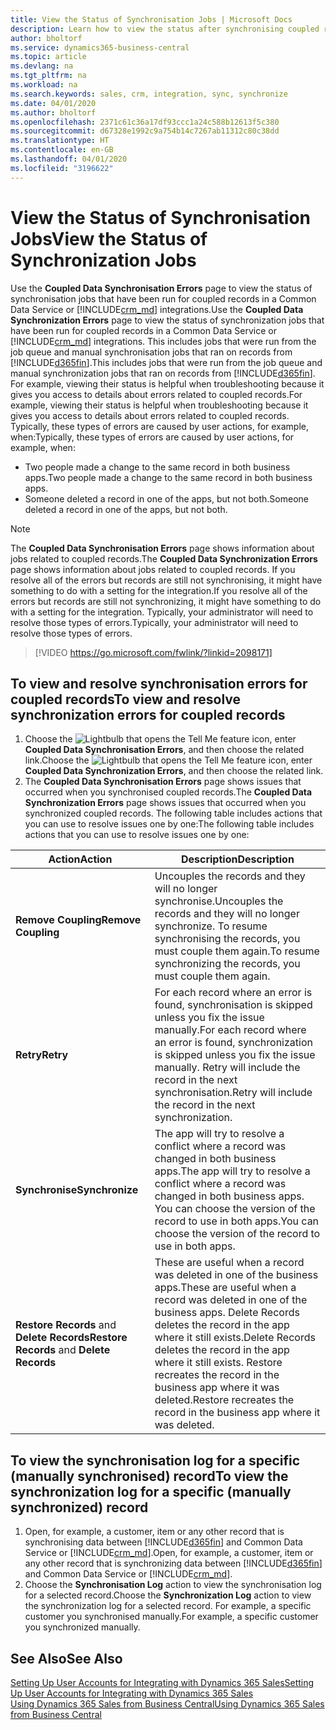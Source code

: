 ```yaml
---
title: View the Status of Synchronisation Jobs | Microsoft Docs
description: Learn how to view the status after synchronising coupled records.
author: bholtorf
ms.service: dynamics365-business-central
ms.topic: article
ms.devlang: na
ms.tgt_pltfrm: na
ms.workload: na
ms.search.keywords: sales, crm, integration, sync, synchronize
ms.date: 04/01/2020
ms.author: bholtorf
ms.openlocfilehash: 2371c61c36a17df93ccc1a24c588b12613f5c380
ms.sourcegitcommit: d67328e1992c9a754b14c7267ab11312c80c38dd
ms.translationtype: HT
ms.contentlocale: en-GB
ms.lasthandoff: 04/01/2020
ms.locfileid: "3196622"
---
```

# <a name="view-the-status-of-synchronization-jobs"></a><span data-ttu-id="e3f56-103">View the Status of Synchronisation Jobs</span><span class="sxs-lookup"><span data-stu-id="e3f56-103">View the Status of Synchronization Jobs</span></span>
<span data-ttu-id="e3f56-104">Use the **Coupled Data Synchronisation Errors** page to view the status of synchronisation jobs that have been run for coupled records in a Common Data Service or [!INCLUDE[crm_md](includes/crm_md.md)] integrations.</span><span class="sxs-lookup"><span data-stu-id="e3f56-104">Use the **Coupled Data Synchronization Errors** page to view the status of synchronization jobs that have been run for coupled records in a Common Data Service or [!INCLUDE[crm_md](includes/crm_md.md)] integrations.</span></span> <span data-ttu-id="e3f56-105">This includes jobs that were run from the job queue and manual synchronisation jobs that ran on records from [!INCLUDE[d365fin](includes/d365fin_md.md)].</span><span class="sxs-lookup"><span data-stu-id="e3f56-105">This includes jobs that were run from the job queue and manual synchronization jobs that ran on records from [!INCLUDE[d365fin](includes/d365fin_md.md)].</span></span> <span data-ttu-id="e3f56-106">For example, viewing their status is helpful when troubleshooting because it gives you access to details about errors related to coupled records.</span><span class="sxs-lookup"><span data-stu-id="e3f56-106">For example, viewing their status is helpful when troubleshooting because it gives you access to details about errors related to coupled records.</span></span> <span data-ttu-id="e3f56-107">Typically, these types of errors are caused by user actions, for example, when:</span><span class="sxs-lookup"><span data-stu-id="e3f56-107">Typically, these types of errors are caused by user actions, for example, when:</span></span>  

* <span data-ttu-id="e3f56-108">Two people made a change to the same record in both business apps.</span><span class="sxs-lookup"><span data-stu-id="e3f56-108">Two people made a change to the same record in both business apps.</span></span>
* <span data-ttu-id="e3f56-109">Someone deleted a record in one of the apps, but not both.</span><span class="sxs-lookup"><span data-stu-id="e3f56-109">Someone deleted a record in one of the apps, but not both.</span></span>

> [!Note]
> <span data-ttu-id="e3f56-110">The **Coupled Data Synchronisation Errors** page shows information about jobs related to coupled records.</span><span class="sxs-lookup"><span data-stu-id="e3f56-110">The **Coupled Data Synchronization Errors** page shows information about jobs related to coupled records.</span></span> <span data-ttu-id="e3f56-111">If you resolve all of the errors but records are still not synchronising, it might have something to do with a setting for the integration.</span><span class="sxs-lookup"><span data-stu-id="e3f56-111">If you resolve all of the errors but records are still not synchronizing, it might have something to do with a setting for the integration.</span></span> <span data-ttu-id="e3f56-112">Typically, your administrator will need to resolve those types of errors.</span><span class="sxs-lookup"><span data-stu-id="e3f56-112">Typically, your administrator will need to resolve those types of errors.</span></span>   

> [!VIDEO https://go.microsoft.com/fwlink/?linkid=2098171]

## <a name="to-view-and-resolve-synchronization-errors-for-coupled-records"></a><span data-ttu-id="e3f56-113">To view and resolve synchronisation errors for coupled records</span><span class="sxs-lookup"><span data-stu-id="e3f56-113">To view and resolve synchronization errors for coupled records</span></span>
1. <span data-ttu-id="e3f56-114">Choose the ![Lightbulb that opens the Tell Me feature](media/ui-search/search_small.png "Tell me what you want to do") icon, enter **Coupled Data Synchronisation Errors**, and then choose the related link.</span><span class="sxs-lookup"><span data-stu-id="e3f56-114">Choose the ![Lightbulb that opens the Tell Me feature](media/ui-search/search_small.png "Tell me what you want to do") icon, enter **Coupled Data Synchronization Errors**, and then choose the related link.</span></span>
2. <span data-ttu-id="e3f56-115">The **Coupled Data Synchronisation Errors** page shows issues that occurred when you synchronised coupled records.</span><span class="sxs-lookup"><span data-stu-id="e3f56-115">The **Coupled Data Synchronization Errors** page shows issues that occurred when you synchronized coupled records.</span></span> <span data-ttu-id="e3f56-116">The following table includes actions that you can use to resolve issues one by one:</span><span class="sxs-lookup"><span data-stu-id="e3f56-116">The following table includes actions that you can use to resolve issues one by one:</span></span>

|<span data-ttu-id="e3f56-117">Action</span><span class="sxs-lookup"><span data-stu-id="e3f56-117">Action</span></span>|<span data-ttu-id="e3f56-118">Description</span><span class="sxs-lookup"><span data-stu-id="e3f56-118">Description</span></span>|
|----|----|
|<span data-ttu-id="e3f56-119">**Remove Coupling**</span><span class="sxs-lookup"><span data-stu-id="e3f56-119">**Remove Coupling**</span></span>|<span data-ttu-id="e3f56-120">Uncouples the records and they will no longer synchronise.</span><span class="sxs-lookup"><span data-stu-id="e3f56-120">Uncouples the records and they will no longer synchronize.</span></span> <span data-ttu-id="e3f56-121">To resume synchronising the records, you must couple them again.</span><span class="sxs-lookup"><span data-stu-id="e3f56-121">To resume synchronizing the records, you must couple them again.</span></span>|
|<span data-ttu-id="e3f56-122">**Retry**</span><span class="sxs-lookup"><span data-stu-id="e3f56-122">**Retry**</span></span>|<span data-ttu-id="e3f56-123">For each record where an error is found, synchronisation is skipped unless you fix the issue manually.</span><span class="sxs-lookup"><span data-stu-id="e3f56-123">For each record where an error is found, synchronization is skipped unless you fix the issue manually.</span></span> <span data-ttu-id="e3f56-124">Retry will include the record in the next synchronisation.</span><span class="sxs-lookup"><span data-stu-id="e3f56-124">Retry will include the record in the next synchronization.</span></span>|
|<span data-ttu-id="e3f56-125">**Synchronise**</span><span class="sxs-lookup"><span data-stu-id="e3f56-125">**Synchronize**</span></span>|<span data-ttu-id="e3f56-126">The app will try to resolve a conflict where a record was changed in both business apps.</span><span class="sxs-lookup"><span data-stu-id="e3f56-126">The app will try to resolve a conflict where a record was changed in both business apps.</span></span> <span data-ttu-id="e3f56-127">You can choose the version of the record to use in both apps.</span><span class="sxs-lookup"><span data-stu-id="e3f56-127">You can choose the version of the record to use in both apps.</span></span>|
|<span data-ttu-id="e3f56-128">**Restore Records** and **Delete Records**</span><span class="sxs-lookup"><span data-stu-id="e3f56-128">**Restore Records** and **Delete Records**</span></span>|<span data-ttu-id="e3f56-129">These are useful when a record was deleted in one of the business apps.</span><span class="sxs-lookup"><span data-stu-id="e3f56-129">These are useful when a record was deleted in one of the business apps.</span></span> <span data-ttu-id="e3f56-130">Delete Records deletes the record in the app where it still exists.</span><span class="sxs-lookup"><span data-stu-id="e3f56-130">Delete Records deletes the record in the app where it still exists.</span></span> <span data-ttu-id="e3f56-131">Restore recreates the record in the business app where it was deleted.</span><span class="sxs-lookup"><span data-stu-id="e3f56-131">Restore recreates the record in the business app where it was deleted.</span></span>|

## <a name="to-view-the-synchronization-log-for-a-specific-manually-synchronized-record"></a><span data-ttu-id="e3f56-132">To view the synchronisation log for a specific (manually synchronised) record</span><span class="sxs-lookup"><span data-stu-id="e3f56-132">To view the synchronization log for a specific (manually synchronized) record</span></span>
1. <span data-ttu-id="e3f56-133">Open, for example, a customer, item or any other record that is synchronising data between [!INCLUDE[d365fin](includes/d365fin_md.md)] and Common Data Service or [!INCLUDE[crm_md](includes/crm_md.md)].</span><span class="sxs-lookup"><span data-stu-id="e3f56-133">Open, for example, a customer, item or any other record that is synchronizing data between [!INCLUDE[d365fin](includes/d365fin_md.md)] and Common Data Service or [!INCLUDE[crm_md](includes/crm_md.md)].</span></span>
2. <span data-ttu-id="e3f56-134">Choose the **Synchronisation Log** action to view the synchronisation log for a selected record.</span><span class="sxs-lookup"><span data-stu-id="e3f56-134">Choose the **Synchronization Log** action to view the synchronization log for a selected record.</span></span> <span data-ttu-id="e3f56-135">For example, a specific customer you synchronised manually.</span><span class="sxs-lookup"><span data-stu-id="e3f56-135">For example, a specific customer you synchronized manually.</span></span>

## <a name="see-also"></a><span data-ttu-id="e3f56-136">See Also</span><span class="sxs-lookup"><span data-stu-id="e3f56-136">See Also</span></span>  
[<span data-ttu-id="e3f56-137">Setting Up User Accounts for Integrating with Dynamics 365 Sales</span><span class="sxs-lookup"><span data-stu-id="e3f56-137">Setting Up User Accounts for Integrating with Dynamics 365 Sales</span></span>](admin-setting-up-integration-with-dynamics-sales.md)  
[<span data-ttu-id="e3f56-138">Using Dynamics 365 Sales from Business Central</span><span class="sxs-lookup"><span data-stu-id="e3f56-138">Using Dynamics 365 Sales from Business Central</span></span>](marketing-integrate-dynamicscrm.md)

